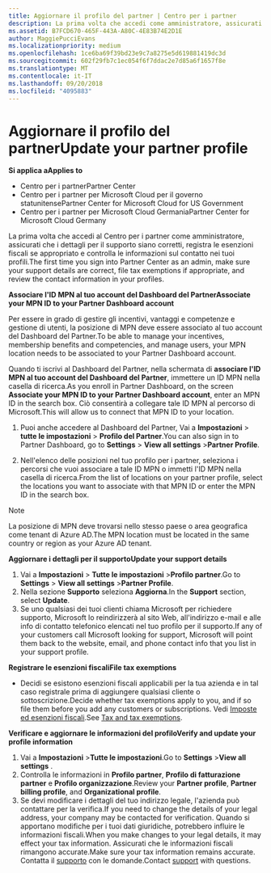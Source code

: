 ```yaml
---
title: Aggiornare il profilo del partner | Centro per i partner
description: La prima volta che accedi come amministratore, assicurati che i dettagli per il supporto siano corretti, registra le esenzioni fiscali se appropriato e controlla le informazioni sul contatto nei tuoi profili.
ms.assetid: B7FCD670-465F-443A-A80C-4E83B74E2D1E
author: MaggiePucciEvans
ms.localizationpriority: medium
ms.openlocfilehash: 1ce6ba69f39bd23e9c7a8275e5d619881419dc3d
ms.sourcegitcommit: 602f29fb7c1ec054f6f7ddac2e7d85a6f1657f8e
ms.translationtype: MT
ms.contentlocale: it-IT
ms.lasthandoff: 09/20/2018
ms.locfileid: "4095883"
---
```

# <a name="update-your-partner-profile"></a><span data-ttu-id="ce3bd-103">Aggiornare il profilo del partner</span><span class="sxs-lookup"><span data-stu-id="ce3bd-103">Update your partner profile</span></span>

**<span data-ttu-id="ce3bd-104">Si applica a</span><span class="sxs-lookup"><span data-stu-id="ce3bd-104">Applies to</span></span>**

-  <span data-ttu-id="ce3bd-105">Centro per i partner</span><span class="sxs-lookup"><span data-stu-id="ce3bd-105">Partner Center</span></span>
-  <span data-ttu-id="ce3bd-106">Centro per i partner per Microsoft Cloud per il governo statunitense</span><span class="sxs-lookup"><span data-stu-id="ce3bd-106">Partner Center for Microsoft Cloud for US Government</span></span>
-  <span data-ttu-id="ce3bd-107">Centro per i partner per Microsoft Cloud Germania</span><span class="sxs-lookup"><span data-stu-id="ce3bd-107">Partner Center for Microsoft Cloud Germany</span></span>

<span data-ttu-id="ce3bd-108">La prima volta che accedi al Centro per i partner come amministratore, assicurati che i dettagli per il supporto siano corretti, registra le esenzioni fiscali se appropriato e controlla le informazioni sul contatto nei tuoi profili.</span><span class="sxs-lookup"><span data-stu-id="ce3bd-108">The first time you sign into Partner Center as an admin, make sure your support details are correct, file tax exemptions if appropriate, and review the contact information in your profiles.</span></span>


**<span data-ttu-id="ce3bd-109">Associare l'ID MPN al tuo account del Dashboard del Partner</span><span class="sxs-lookup"><span data-stu-id="ce3bd-109">Associate your MPN ID to your Partner Dashboard account</span></span>**

<span data-ttu-id="ce3bd-110">Per essere in grado di gestire gli incentivi, vantaggi e competenze e gestione di utenti, la posizione di MPN deve essere associato al tuo account del Dashboard del Partner.</span><span class="sxs-lookup"><span data-stu-id="ce3bd-110">To be able to manage your incentives, membership benefits and competencies, and manage users, your MPN location needs to be associated to your Partner Dashboard account.</span></span>

<span data-ttu-id="ce3bd-111">Quando ti iscrivi al Dashboard del Partner, nella schermata di **associare l'ID MPN al tuo account del Dashboard del Partner**, immettere un ID MPN nella casella di ricerca.</span><span class="sxs-lookup"><span data-stu-id="ce3bd-111">As you enroll in Partner Dashboard, on the screen **Associate your MPN ID to your Partner Dashboard account**, enter an MPN ID in the search box.</span></span> <span data-ttu-id="ce3bd-112">Ciò consentirà a collegare tale ID MPN al percorso di Microsoft.</span><span class="sxs-lookup"><span data-stu-id="ce3bd-112">This will allow us to connect that MPN ID to your location.</span></span>

1. <span data-ttu-id="ce3bd-113">Puoi anche accedere al Dashboard del Partner, Vai a **Impostazioni** &gt; **tutte le impostazioni** &gt; **Profilo del Partner**.</span><span class="sxs-lookup"><span data-stu-id="ce3bd-113">You can also sign in to Partner Dashboard, go to **Settings** &gt; **View all settings** &gt;**Partner Profile**.</span></span>

2. <span data-ttu-id="ce3bd-114">Nell'elenco delle posizioni nel tuo profilo per i partner, seleziona i percorsi che vuoi associare a tale ID MPN o immetti l'ID MPN nella casella di ricerca.</span><span class="sxs-lookup"><span data-stu-id="ce3bd-114">From the list of locations on your partner profile, select the locations you want to associate with that MPN ID or enter the MPN ID in the search box.</span></span>

>[!Note]
><span data-ttu-id="ce3bd-115">La posizione di MPN deve trovarsi nello stesso paese o area geografica come tenant di Azure AD.</span><span class="sxs-lookup"><span data-stu-id="ce3bd-115">The MPN location must be located in the same country or region as your Azure AD tenant.</span></span> 


**<span data-ttu-id="ce3bd-116">Aggiornare i dettagli per il supporto</span><span class="sxs-lookup"><span data-stu-id="ce3bd-116">Update your support details</span></span>** 

1.  <span data-ttu-id="ce3bd-117">Vai a **Impostazioni** &gt; **Tutte le impostazioni** &gt;**Profilo partner**.</span><span class="sxs-lookup"><span data-stu-id="ce3bd-117">Go to **Settings** &gt; **View all settings** &gt;**Partner Profile**.</span></span>
2.  <span data-ttu-id="ce3bd-118">Nella sezione **Supporto** seleziona **Aggiorna**.</span><span class="sxs-lookup"><span data-stu-id="ce3bd-118">In the **Support** section, select **Update**.</span></span>
3.  <span data-ttu-id="ce3bd-119">Se uno qualsiasi dei tuoi clienti chiama Microsoft per richiedere supporto, Microsoft lo reindirizzerà al sito Web, all'indirizzo e-mail e alle info di contatto telefonico elencati nel tuo profilo per il supporto.</span><span class="sxs-lookup"><span data-stu-id="ce3bd-119">If any of your customers call Microsoft looking for support, Microsoft will point them back to the website, email, and phone contact info that you list in your support profile.</span></span>

**<span data-ttu-id="ce3bd-120">Registrare le esenzioni fiscali</span><span class="sxs-lookup"><span data-stu-id="ce3bd-120">File tax exemptions</span></span>**

-   <span data-ttu-id="ce3bd-121">Decidi se esistono esenzioni fiscali applicabili per la tua azienda e in tal caso registrale prima di aggiungere qualsiasi cliente o sottoscrizione.</span><span class="sxs-lookup"><span data-stu-id="ce3bd-121">Decide whether tax exemptions apply to you, and if so file them before you add any customers or subscriptions.</span></span> <span data-ttu-id="ce3bd-122">Vedi [Imposte ed esenzioni fiscali](tax-and-tax-exemptions.md).</span><span class="sxs-lookup"><span data-stu-id="ce3bd-122">See [Tax and tax exemptions](tax-and-tax-exemptions.md).</span></span>

**<span data-ttu-id="ce3bd-123">Verificare e aggiornare le informazioni del profilo</span><span class="sxs-lookup"><span data-stu-id="ce3bd-123">Verify and update your profile information</span></span>**

1.  <span data-ttu-id="ce3bd-124">Vai a **Impostazioni** &gt;**Tutte le impostazioni**.</span><span class="sxs-lookup"><span data-stu-id="ce3bd-124">Go to **Settings** &gt;**View all settings** .</span></span> 
2.  <span data-ttu-id="ce3bd-125">Controlla le informazioni in **Profilo partner**, **Profilo di fatturazione partner** e **Profilo organizzazione**.</span><span class="sxs-lookup"><span data-stu-id="ce3bd-125">Review your **Partner profile**, **Partner billing profile**, and **Organizational profile**.</span></span>
3.  <span data-ttu-id="ce3bd-126">Se devi modificare i dettagli del tuo indirizzo legale, l'azienda può contattare per la verifica.</span><span class="sxs-lookup"><span data-stu-id="ce3bd-126">If you need to change the details of your legal address, your company may be contacted for verification.</span></span> <span data-ttu-id="ce3bd-127">Quando si apportano modifiche per i tuoi dati giuridiche, potrebbero influire le informazioni fiscali.</span><span class="sxs-lookup"><span data-stu-id="ce3bd-127">When you make changes to your legal details, it may effect your tax information.</span></span> <span data-ttu-id="ce3bd-128">Assicurati che le informazioni fiscali rimangono accurate.</span><span class="sxs-lookup"><span data-stu-id="ce3bd-128">Make sure your tax information remains accurate.</span></span> <span data-ttu-id="ce3bd-129">Contatta il [supporto](https://partner.microsoft.com/support/contact-support) con le domande.</span><span class="sxs-lookup"><span data-stu-id="ce3bd-129">Contact [support](https://partner.microsoft.com/support/contact-support) with questions.</span></span>

 

 



